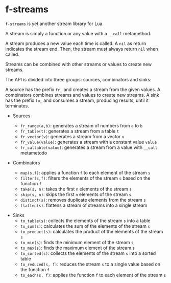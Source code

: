 # f-streams

`f-streams` is yet another stream library for Lua.

A stream is simply a function or any value with a `__call` metamethod.

A stream produces a new value each time is called.
A `nil` as return indicates the stream end.
Then, the stream must always return `nil` when called.

Streams can be combined with other streams or values to create new streams.

The API is divided into three groups: sources, combinators and sinks:

A source has the prefix `fr_` and creates a stream from the given values.
A combinators combines streams and values to create new streams.
A sink has the prefix `to_` and consumes a stream, producing results, until it
terminates.

- Sources
    - `fr_range(a,b)`: generates a stream of numbers from `a` to `b`
    - `fr_table(t)`: generates a stream from a table `t`
    - `fr_vector(v)`: generates a stream from a vector `v`
    - `fr_value(value)`: generates a stream with a constant value `value`
    - `fr_callable(value)`: generates a stream from a value with `__call` metametodo

- Combinators
    - `map(s,f)`: applies a function `f` to each element of the stream `s`
    - `filter(s,f)`: filters the elements of the stream `s` based on the function `f`
    - `take(s, n)`: takes the first `n` elements of the stream `s`
    - `skip(s, n)`: skips the first `n` elements of the stream `s`
    - `distinct(s)`: removes duplicate elements from the stream `s`
    - `flatten(s)`: flattens a stream of streams into a single stream

<!--
- `zip(s1, s2)`: combines two streams `s1` and `s2` into a single stream
- `concat(s1, s2)`: concatenates two streams `s1` and `s2` into a single stream
- `cycle(s)`: repeats the stream `s` infinitely
- `drop_while(s, f)`: drops elements from the stream `s` while the function `f` is true
- `take_while(s, f)`: takes elements from the stream `s` while the function `f` is true
- `partition(s, f)`: partitions the stream `s` into two or more streams based on the function `f`
-->

- Sinks
    - `to_table(s)`: collects the elements of the stream `s` into a table
    - `to_sum(s)`: calculates the sum of the elements of the stream `s`
    - `to_product(s)`: calculates the product of the elements of the stream `s`
    - `to_min(s)`: finds the minimum element of the stream `s`
    - `to_max(s)`: finds the maximum element of the stream `s`
    - `to_sorted(s)`: collects the elements of the stream `s` into a sorted table
    - `to_reduced(s, f)`: reduces the stream `s` to a single value based on the function `f`
    - `to_each(s, f)`: applies the function `f` to each element of the stream `s`
